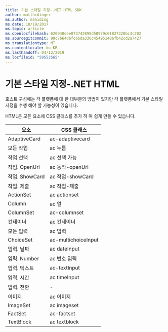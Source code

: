 ```yaml
---
title: 기본 스타일 지정-.NET HTML SDK
author: matthidinger
ms.author: mahiding
ms.date: 10/19/2017
ms.topic: article
ms.openlocfilehash: 620940dee873742898d58979c61827320bc3c202
ms.sourcegitcommit: 99c7b64d6fc66da336c454951406fb42cd2a7427
ms.translationtype: MT
ms.contentlocale: ko-KR
ms.lasthandoff: 04/12/2019
ms.locfileid: "59552565"
---
```

# <a name="native-styling---net-html"></a>기본 스타일 지정-.NET HTML

호스트 구성에는 각 플랫폼에 대 한 대부분의 방법이 있지만 각 플랫폼에서 기본 스타일 지정을 수행 해야 할 가능성이 있습니다. 

HTML은 모든 요소에 CSS 클래스를 추가 하 여 쉽게 만들 수 있습니다.

| 요소 | CSS 클래스 |
|---|---|
| AdaptiveCard | ac-adaptivecard |
| 모든 작업 | ac 누름 | 
| 작업 선택 | ac 선택 가능 |
| 작업. OpenUrl  | ac 동작-openUrl |
| 작업. ShowCard | ac 작업-showCard |
| 작업. 제출  | ac 작업-제출  |
| ActionSet | ac actionset |
| Column | ac 열 |
| ColumnSet | ac-columnset |
| 컨테이너 | ac 컨테이너 |
| 모든 입력 | ac 입력 |
| ChoiceSet | ac-multichoiceInput  |
| 입력. 날짜 | ac dateInput |
| 입력. Number | ac 번호 입력 |
| 입력. 텍스트 | ac-textInput |
| 입력. 시간 | ac timeInput |
| 입력. 전환| - |
| 이미지  | ac 이미지 |
| ImageSet  | ac imageset |
| FactSet | ac-factset |
| TextBlock  | ac textblock |